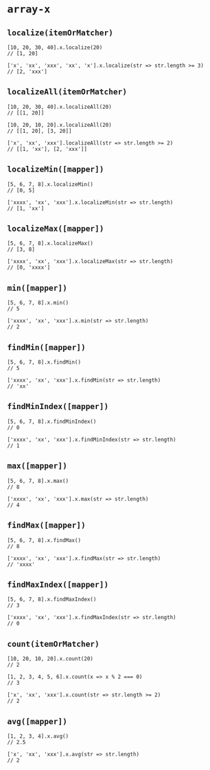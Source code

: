# `array-x`

## `localize(itemOrMatcher)`

```
[10, 20, 30, 40].x.localize(20)
// [1, 20]

['x', 'xx', 'xxx', 'xx', 'x'].x.localize(str => str.length >= 3)
// [2, 'xxx']
```

## `localizeAll(itemOrMatcher)`

```
[10, 20, 30, 40].x.localizeAll(20)
// [[1, 20]]

[10, 20, 10, 20].x.localizeAll(20)
// [[1, 20], [3, 20]]

['x', 'xx', 'xxx'].localizeAll(str => str.length >= 2)
// [[1, 'xx'], [2, 'xxx']]
```

## `localizeMin([mapper])`

```
[5, 6, 7, 8].x.localizeMin()
// [0, 5]

['xxxx', 'xx', 'xxx'].x.localizeMin(str => str.length)
// [1, 'xx']
```

## `localizeMax([mapper])`

```
[5, 6, 7, 8].x.localizeMax()
// [3, 8]

['xxxx', 'xx', 'xxx'].x.localizeMax(str => str.length)
// [0, 'xxxx']
```

## `min([mapper])`

```
[5, 6, 7, 8].x.min()
// 5

['xxxx', 'xx', 'xxx'].x.min(str => str.length)
// 2
```

## `findMin([mapper])`

```
[5, 6, 7, 8].x.findMin()
// 5

['xxxx', 'xx', 'xxx'].x.findMin(str => str.length)
// 'xx'
```

## `findMinIndex([mapper])`

```
[5, 6, 7, 8].x.findMinIndex()
// 0

['xxxx', 'xx', 'xxx'].x.findMinIndex(str => str.length)
// 1
```

## `max([mapper])`

```
[5, 6, 7, 8].x.max()
// 8

['xxxx', 'xx', 'xxx'].x.max(str => str.length)
// 4
```

## `findMax([mapper])`

```
[5, 6, 7, 8].x.findMax()
// 8

['xxxx', 'xx', 'xxx'].x.findMax(str => str.length)
// 'xxxx'
```

## `findMaxIndex([mapper])`

```
[5, 6, 7, 8].x.findMaxIndex()
// 3

['xxxx', 'xx', 'xxx'].x.findMaxIndex(str => str.length)
// 0
```

## `count(itemOrMatcher)`

```
[10, 20, 10, 20].x.count(20)
// 2

[1, 2, 3, 4, 5, 6].x.count(x => x % 2 === 0)
// 3

['x', 'xx', 'xxx'].x.count(str => str.length >= 2)
// 2
```

## `avg([mapper])`

```
[1, 2, 3, 4].x.avg()
// 2.5

['x', 'xx', 'xxx'].x.avg(str => str.length)
// 2
```